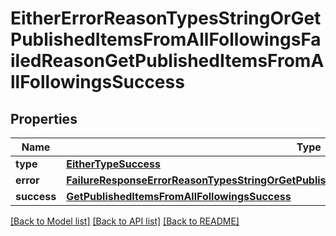 # EitherErrorReasonTypesStringOrGetPublishedItemsFromAllFollowingsFailedReasonGetPublishedItemsFromAllFollowingsSuccess

## Properties
Name | Type | Description | Notes
------------ | ------------- | ------------- | -------------
**type** | [**EitherTypeSuccess**](EitherTypeSuccess.md) |  | 
**error** | [**FailureResponseErrorReasonTypesStringOrGetPublishedItemsFromAllFollowingsFailedReasonError**](FailureResponseErrorReasonTypesStringOrGetPublishedItemsFromAllFollowingsFailedReasonError.md) |  | 
**success** | [**GetPublishedItemsFromAllFollowingsSuccess**](GetPublishedItemsFromAllFollowingsSuccess.md) |  | 

[[Back to Model list]](../README.md#documentation-for-models) [[Back to API list]](../README.md#documentation-for-api-endpoints) [[Back to README]](../README.md)


